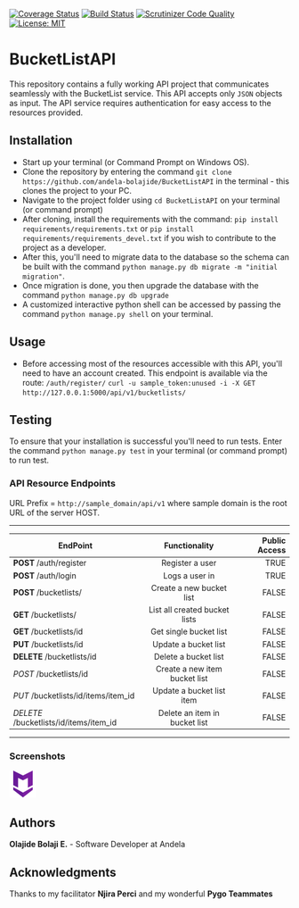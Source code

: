 [![Coverage Status](https://coveralls.io/repos/github/andela-bolajide/BucketListAPI/badge.svg?branch=develop)](https://coveralls.io/github/andela-bolajide/BucketListAPI?branch=develop) [![Build Status](https://travis-ci.org/andela-bolajide/BucketListAPI.svg?branch=develop)](https://travis-ci.org/andela-bolajide/BucketListAPI) [![Scrutinizer Code Quality](https://scrutinizer-ci.com/g/andela-bolajide/BucketListAPI/badges/quality-score.png?b=develop)](https://scrutinizer-ci.com/g/andela-bolajide/BucketListAPI/?branch=develop) [![License: MIT](https://img.shields.io/badge/License-MIT-yellow.svg)](https://opensource.org/licenses/MIT)

# BucketListAPI
This repository contains a fully working API project that communicates seamlessly with the BucketList service. This API accepts only `JSON` objects as input. The API service requires authentication for easy access to the resources provided.

## Installation
* Start up your terminal (or Command Prompt on Windows OS).
* Clone the repository by entering the command `git clone https://github.com/andela-bolajide/BucketListAPI` in the terminal - this clones the project to your PC.
* Navigate to the project folder using `cd BucketListAPI` on your terminal (or command prompt)
* After cloning, install the requirements with the command:
`pip install requirements/requirements.txt` or `pip install requirements/requirements_devel.txt` if you wish to contribute to the project as a developer.
* After this, you'll need to migrate data to the database so the schema can be built with the command `python manage.py db migrate -m "initial migration"`.
* Once migration is done, you then upgrade the database with the command `python manage.py db upgrade`
* A customized interactive python shell can be accessed by passing the command `python manage.py shell` on your terminal.


## Usage
* Before accessing most of the resources accessible with this API, you'll need to have an account created. This endpoint is available via the route: `/auth/register/`
`curl -u sample_token:unused -i -X GET http://127.0.0.1:5000/api/v1/bucketlists/`

## Testing
To ensure that your installation is successful you'll need to run tests.
Enter the command `python manage.py test` in your terminal (or command prompt) to run test.

### API Resource Endpoints

URL Prefix = `http://sample_domain/api/v1` where sample domain is the root URL of the server HOST.

-------------------------------------------------------------------------------------------
| EndPoint                                 | Functionality                 | Public Access|
| -----------------------------------------|:-----------------------------:|-------------:|
| **POST** /auth/register                  | Register a user               |    TRUE      |
| **POST** /auth/login                     | Logs a user in                |    TRUE      |
| **POST** /bucketlists/                   | Create a new bucket list      |    FALSE     |
| **GET** /bucketlists/                    | List all created bucket lists |    FALSE     |
| **GET** /bucketlists/id                  | Get single bucket list        |    FALSE     |
| **PUT** /bucketlists/id                  | Update a bucket list          |    FALSE     |
| **DELETE** /bucketlists/id               | Delete a bucket list          |    FALSE     |
| *POST* /bucketlists/id                   | Create a new item bucket list |    FALSE     |
| *PUT* /bucketlists/id/items/item_id      | Update a bucket list item     |    FALSE     |
| *DELETE* /bucketlists/id/items/item_id   | Delete an item in bucket list |    FALSE     |
-------------------------------------------------------------------------------------------

### Screenshots
![alt text][ScreenShot1]

[ScreenShot1]: https://github.com/adam-p/markdown-here/raw/master/src/common/images/icon48.png "User trying to access his saved BucketList with the use of token."

## Authors

**Olajide Bolaji E.** - Software Developer at Andela

## Acknowledgments

Thanks to my facilitator **Njira Perci** and my wonderful **Pygo Teammates**
